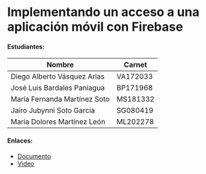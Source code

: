 # Implementando un acceso a una aplicación móvil con Firebase

#### Estudiantes:

| Nombre  | Carnet |
| ------------- | ------------- |
| Diego Alberto Vásquez Arias | VA172033
| José Luis Bardales Paniagua | BP171968 |
| María Fernanda Martínez Soto | MS181332 |
| Jairo Jubynni Soto Garcia | SG080419 |
| María Dolores Martínez León | ML202278 |

#### Enlaces:

* [Documento](https://drive.google.com/file/d/1neqNn4Pn57HFzIkr8hFGwaJPhdBU8qXo/view?usp=sharing)
* [Video](https://www.youtube.com/watch?v=u3Z_F4IkDNY)
